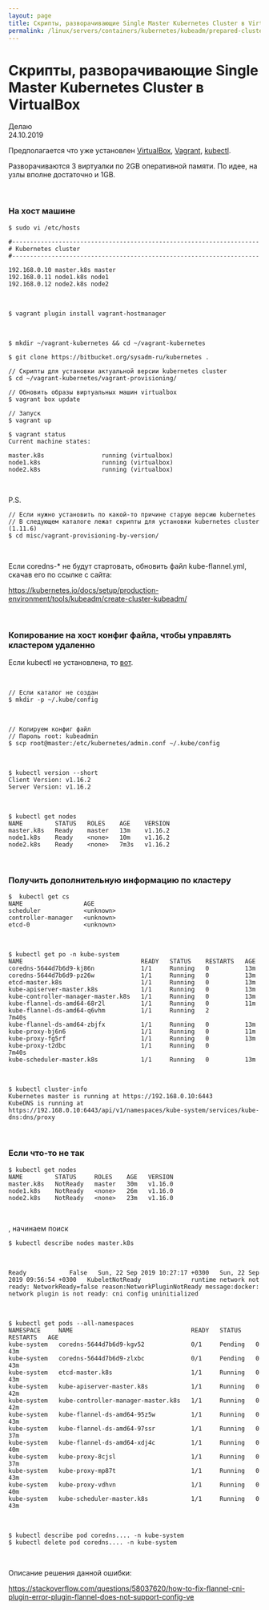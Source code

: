 ```yaml
---
layout: page
title: Скрипты, разворачивающие Single Master Kubernetes Cluster в VirtualBox
permalink: /linux/servers/containers/kubernetes/kubeadm/prepared-cluster/
---
```


# Скрипты, разворачивающие Single Master Kubernetes Cluster в VirtualBox

Делаю  
24.10.2019


Предполагается что уже установлен <a href="/linux/servers/virtual/virtualbox/install/">VirtualBox</a>, <a href="/linux/servers/virtual/vagrant/install/ubuntu/">Vagrant</a>, <a href="/linux/servers/containers/kubernetes/install/">kubectl</a>.

Разворачиваются 3 виртуалки по 2GB оперативной памяти. По идее, на узлы вполне достаточно и 1GB.

<br/>

### На хост машине

    $ sudo vi /etc/hosts

```
#---------------------------------------------------------------------
# Kubernetes cluster
#---------------------------------------------------------------------

192.168.0.10 master.k8s master
192.168.0.11 node1.k8s node1
192.168.0.12 node2.k8s node2
```

<br/>

    $ vagrant plugin install vagrant-hostmanager

<br/>

    $ mkdir ~/vagrant-kubernetes && cd ~/vagrant-kubernetes

    $ git clone https://bitbucket.org/sysadm-ru/kubernetes .

    // Скрипты для установки актуальной версии kubernetes сluster
    $ cd ~/vagrant-kubernetes/vagrant-provisioning/

    // Обновить образы виртуальных машин virtualbox
    $ vagrant box update

    // Запуск
    $ vagrant up

    $ vagrant status
    Current machine states:

    master.k8s                running (virtualbox)
    node1.k8s                 running (virtualbox)
    node2.k8s                 running (virtualbox)



<br/>

P.S.

    // Если нужно установить по какой-то причине старую версию kubernetes
    // В следующем каталоге лежат скрипты для установки kubernetes сluster (1.11.6)
    $ cd misc/vagrant-provisioning-by-version/

<br/>

Если coredns-* не будут стартовать, обновить файл kube-flannel.yml, скачав его по ссылке с сайта:

https://kubernetes.io/docs/setup/production-environment/tools/kubeadm/create-cluster-kubeadm/


<br/>

### Копирование на хост конфиг файла, чтобы управлять кластером удаленно

Если kubectl не установлена, то <a href="/linux/servers/containers/kubernetes/install/">вот</a>.

<br/>

    // Если каталог не создан
    $ mkdir -p ~/.kube/config

<br/>

    // Копируем конфиг файл
    // Пароль root: kubeadmin
    $ scp root@master:/etc/kubernetes/admin.conf ~/.kube/config

<br/>

    $ kubectl version --short
    Client Version: v1.16.2
    Server Version: v1.16.2


<br/>

    $ kubectl get nodes
    NAME         STATUS   ROLES    AGE    VERSION
    master.k8s   Ready    master   13m    v1.16.2
    node1.k8s    Ready    <none>   10m    v1.16.2
    node2.k8s    Ready    <none>   7m3s   v1.16.2


<br/>

### Получить дополнительную информацию по кластеру

    $  kubectl get cs
    NAME                 AGE
    scheduler            <unknown>
    controller-manager   <unknown>
    etcd-0               <unknown>

<br/>

    $ kubectl get po -n kube-system
    NAME                                 READY   STATUS    RESTARTS   AGE
    coredns-5644d7b6d9-kj86n             1/1     Running   0          13m
    coredns-5644d7b6d9-pz26w             1/1     Running   0          13m
    etcd-master.k8s                      1/1     Running   0          13m
    kube-apiserver-master.k8s            1/1     Running   0          13m
    kube-controller-manager-master.k8s   1/1     Running   0          13m
    kube-flannel-ds-amd64-68r2l          1/1     Running   0          11m
    kube-flannel-ds-amd64-q6vhm          1/1     Running   2          7m40s
    kube-flannel-ds-amd64-zbjfx          1/1     Running   0          13m
    kube-proxy-bj6n6                     1/1     Running   0          11m
    kube-proxy-fg5rf                     1/1     Running   0          13m
    kube-proxy-t2dbc                     1/1     Running   0          7m40s
    kube-scheduler-master.k8s            1/1     Running   0          13m



<br/>

    $ kubectl cluster-info
    Kubernetes master is running at https://192.168.0.10:6443
    KubeDNS is running at https://192.168.0.10:6443/api/v1/namespaces/kube-system/services/kube-dns:dns/proxy


<br/>

### Если что-то не так

    $ kubectl get nodes
    NAME         STATUS     ROLES    AGE   VERSION
    master.k8s   NotReady   master   30m   v1.16.0
    node1.k8s    NotReady   <none>   26m   v1.16.0
    node2.k8s    NotReady   <none>   23m   v1.16.0

<br/>

, начинаем поиск

    $ kubectl describe nodes master.k8s


<br/>

```
Ready            False   Sun, 22 Sep 2019 10:27:17 +0300   Sun, 22 Sep 2019 09:56:54 +0300   KubeletNotReady              runtime network not ready: NetworkReady=false reason:NetworkPluginNotReady message:docker: network plugin is not ready: cni config uninitialized
```

<br/>


```
$ kubectl get pods --all-namespaces
NAMESPACE     NAME                                 READY   STATUS    RESTARTS   AGE
kube-system   coredns-5644d7b6d9-kgv52             0/1     Pending   0          43m
kube-system   coredns-5644d7b6d9-zlxbc             0/1     Pending   0          43m
kube-system   etcd-master.k8s                      1/1     Running   0          43m
kube-system   kube-apiserver-master.k8s            1/1     Running   0          42m
kube-system   kube-controller-manager-master.k8s   1/1     Running   0          42m
kube-system   kube-flannel-ds-amd64-95z5w          1/1     Running   0          43m
kube-system   kube-flannel-ds-amd64-97ssr          1/1     Running   0          37m
kube-system   kube-flannel-ds-amd64-xdj4c          1/1     Running   0          40m
kube-system   kube-proxy-8cjsl                     1/1     Running   0          37m
kube-system   kube-proxy-mp87t                     1/1     Running   0          43m
kube-system   kube-proxy-vdhvn                     1/1     Running   0          40m
kube-system   kube-scheduler-master.k8s            1/1     Running   0          43m
```

<br/>

    $ kubectl describe pod coredns.... -n kube-system
    $ kubectl delete pod coredns.... -n kube-system

<br/>

Описание решения данной ошибки:

https://stackoverflow.com/questions/58037620/how-to-fix-flannel-cni-plugin-error-plugin-flannel-does-not-support-config-ve